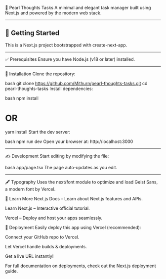 🌟 Pearl Thoughts Tasks
A minimal and elegant task manager built using Next.js and powered by the modern web stack.

---

## 🚀 Getting Started
This is a Next.js project bootstrapped with create-next-app.

---

✅ Prerequisites
Ensure you have Node.js (v18 or later) installed.

---

🔧 Installation
Clone the repository:

bash
git clone https://github.com/Mithurn/pearl-thoughts-tasks.git
cd pearl-thoughts-tasks
Install dependencies:

bash
npm install
# OR
yarn install
Start the dev server:

bash
npm run dev
Open your browser at: http://localhost:3000

---

✍️ Development
Start editing by modifying the file:

bash
app/page.tsx
The page auto-updates as you edit.

---

🖋️ Typography
Uses the next/font module to optimize and load Geist Sans, a modern font by Vercel.

🧠 Learn More
Next.js Docs – Learn about Next.js features and APIs.

Learn Next.js – Interactive official tutorial.

Vercel – Deploy and host your apps seamlessly.

🚀 Deployment
Easily deploy this app using Vercel (recommended):

Connect your GitHub repo to Vercel.

Let Vercel handle builds & deployments.

Get a live URL instantly!

For full documentation on deployments, check out the Next.js deployment guide.

